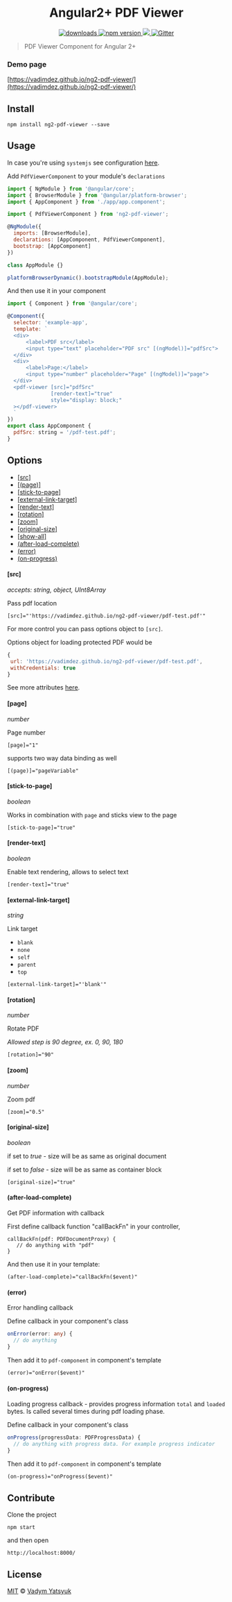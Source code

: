 <h1 align="center">Angular2+ PDF Viewer</h1>
<p align="center">
  <a href="https://www.npmjs.com/package/ng2-pdf-viewer">
    <img src="https://img.shields.io/npm/dm/ng2-pdf-viewer.svg?style=flat" alt="downloads">
  </a>
  <a href="https://badge.fury.io/js/ng2-pdf-viewer">
    <img src="https://badge.fury.io/js/ng2-pdf-viewer.svg" alt="npm version">
  </a>
  <a href="https://david-dm.org/vadimdez/ng2-pdf-viewer" title="dependencies status">
    <img src="https://david-dm.org/vadimdez/ng2-pdf-viewer/status.svg"/>
  </a>
  <a href="https://gitter.im/ngx-pdf-viewer/Lobby" title="Gitter">
    <img src="https://img.shields.io/gitter/room/nwjs/nw.js.svg" alt="Gitter"/>
  </a>
</p>

> PDF Viewer Component for Angular 2+

### Demo page

[https://vadimdez.github.io/ng2-pdf-viewer/](https://vadimdez.github.io/ng2-pdf-viewer/)

## Install

```
npm install ng2-pdf-viewer --save
```

## Usage

In case you're using ```systemjs``` see configuration [here](https://github.com/VadimDez/ng2-pdf-viewer/blob/master/SYSTEMJS.md).

Add ```PdfViewerComponent``` to your module's ```declarations```

```js
import { NgModule } from '@angular/core';
import { BrowserModule } from '@angular/platform-browser';
import { AppComponent } from './app/app.component';

import { PdfViewerComponent } from 'ng2-pdf-viewer';

@NgModule({
  imports: [BrowserModule],
  declarations: [AppComponent, PdfViewerComponent],
  bootstrap: [AppComponent]
})

class AppModule {}

platformBrowserDynamic().bootstrapModule(AppModule);
```

And then use it in your component

```js
import { Component } from '@angular/core';

@Component({
  selector: 'example-app',
  template: `
  <div>
      <label>PDF src</label>
      <input type="text" placeholder="PDF src" [(ngModel)]="pdfSrc">
  </div>
  <div>
      <label>Page:</label>
      <input type="number" placeholder="Page" [(ngModel)]="page">
  </div>
  <pdf-viewer [src]="pdfSrc" 
              [render-text]="true"
              style="display: block;"
  ></pdf-viewer>
  `
})
export class AppComponent {
  pdfSrc: string = '/pdf-test.pdf';
}
```

## Options

* [[src]](#src)
* [[(page)]](#page)
* [[stick-to-page]](#stick-to-page)
* [[external-link-target]](#external-link-target)
* [[render-text]](#render-text)
* [[rotation]](#rotation)
* [[zoom]](#zoom)
* [[original-size]](#original-size)
* [[show-all]](#show-all)
* [(after-load-complete)](#after-load-complete)
* [(error)](#error)
* [(on-progress)](#on-progress)

#### [src]
*accepts: string, object, UInt8Array*

Pass pdf location
 
```
[src]="'https://vadimdez.github.io/ng2-pdf-viewer/pdf-test.pdf'"
```

For more control you can pass options object to ```[src]```.

Options object for loading protected PDF would be
 
 ```js
 {
  url: 'https://vadimdez.github.io/ng2-pdf-viewer/pdf-test.pdf',
  withCredentials: true
 }
 ```
 
 See more attributes [here](https://github.com/mozilla/pdf.js/blob/master/src/display/api.js#L83-L130).


#### [page]
_number_

Page number

```
[page]="1"
```
supports two way data binding as well
```
[(page)]="pageVariable"
```

#### [stick-to-page]
_boolean_

Works in combination with `page` and sticks view to the page

```
[stick-to-page]="true"

```

#### [render-text]
_boolean_

Enable text rendering, allows to select text
```
[render-text]="true"
```

#### [external-link-target]
_string_

Link target
* `blank`
* `none`
* `self`
* `parent`
* `top`
```
[external-link-target]="'blank'"
```

#### [rotation]
_number_

Rotate PDF

*Allowed step is 90 degree, ex. 0, 90, 180*
```
[rotation]="90"
```

#### [zoom]
_number_

Zoom pdf
```
[zoom]="0.5"
```

#### [original-size]
_boolean_

if set to *true* - size will be as same as original document

if set to *false* - size will be as same as container block

```
[original-size]="true"
```

#### (after-load-complete)

Get PDF information with callback

First define callback function "callBackFn" in your controller,
```
callBackFn(pdf: PDFDocumentProxy) {
   // do anything with "pdf"
}
```

And then use it in your template:
``` 
(after-load-complete)="callBackFn($event)"
```

#### (error)

Error handling callback

Define callback in your component's class

```ts
onError(error: any) {
  // do anything
}
```

Then add it to `pdf-component` in component's template

```html
(error)="onError($event)"
```

#### (on-progress)

Loading progress callback - provides progress information `total` and `loaded` bytes. Is called several times during pdf loading phase.

Define callback in your component's class

```ts
onProgress(progressData: PDFProgressData) {
  // do anything with progress data. For example progress indicator
}
```

Then add it to `pdf-component` in component's template

```html
(on-progress)="onProgress($event)"
```

## Contribute

Clone the project

```
npm start
```
and then open
```
http://localhost:8000/
```

## License

[MIT](https://tldrlegal.com/license/mit-license) © [Vadym Yatsyuk](https://github.com/vadimdez)

